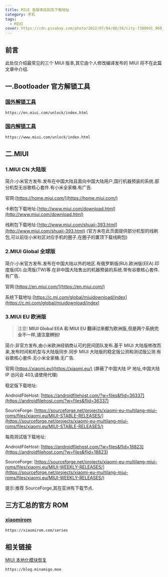 ```yaml
---
title: MIUI 各版本区别及下载地址
category: 手机
tags:
  - MIUI
cover: https://cdn.pixabay.com/photo/2022/07/04/08/36/city-7300691_960_720.jpg
---
```


## 前言

此处仅介绍最常见的三个 MIUI 版本,其它由个人修改编译发布的 MIUI 将不在此篇文章中介绍.

## 一.Bootloader 官方解锁工具

### [国外解锁工具](https://en.miui.com/unlock/index.html)

```html
https://en.miui.com/unlock/index.html
```

### [国内解锁工具](https://www.miui.com/unlock/index.html)

```html
https://www.miui.com/unlock/index.html
```

## 二.MIUI

### 1.MIUI CN 大陆版

简介:小米官方发布.发布在中国大陆且面向中国大陆用户,国行机器预装的系统.部分机型无谷歌核心套件.有小米全家桶.有广告.

官网:[https://home.miui.com/](https://home.miui.com/)

卡刷包下载地址:[http://www.miui.com/download.html](http://www.miui.com/download.html)

线刷包下载地址:[http://www.miui.com/shuaji-393.html](http://www.miui.com/shuaji-393.html) (官方未在此页面提供部分机型的线刷包,可以前往小米社区对应手机的圈子,在圈子的置顶下载线刷包)

### 2.MIUI Global 全球版

简介:小米官方发布.发布在中国大陆以外的地区.有俄罗斯版(RU).欧洲版(EEA).印度版(ID).台湾版(TW)等.在非中国大陆售出的机器预装的系统.带有谷歌核心套件.有广告.

官网:[https://en.miui.com/](https://en.miui.com/)

系统下载地址:[https://c.mi.com/global/miuidownload/index](https://c.mi.com/global/miuidownload/index)

### 3.MIUI EU 欧洲版
>
> 注意!
> **MIUI Global EEA 和 MIUI EU 翻译过来都为欧洲版,但是两个系统完全不一样,请注意辨别!**

简介:非官方发布,由小米欧洲经销商认可的民间团队发布.基于 MIUI 大陆版修改而来,发布时间和机型与大陆版同步.同步 MIUI 大陆版的稳定版公测和测试版公测.有谷歌核心套件.无小米全家桶.无广告.

官网:[https://xiaomi.eu](https://xiaomi.eu/) (屏蔽了中国大陆 IP 地址,中国大陆 IP 访问会 403,请使用代理)

稳定版下载地址:

AndroidFileHost: [https://androidfilehost.com/?w=files&flid=36337](https://androidfilehost.com/?w=files&flid=36337)

SourceForge: [https://sourceforge.net/projects/xiaomi-eu-multilang-miui-roms/files/xiaomi.eu/MIUI-STABLE-RELEASES/](https://sourceforge.net/projects/xiaomi-eu-multilang-miui-roms/files/xiaomi.eu/MIUI-STABLE-RELEASES/)

每周测试版下载地址:

AndroidFileHost: [https://androidfilehost.com/?w=files&flid=18823](https://androidfilehost.com/?w=files&flid=18823)

SourceForge: [https://sourceforge.net/projects/xiaomi-eu-multilang-miui-roms/files/xiaomi.eu/MIUI-WEEKLY-RELEASES/](https://sourceforge.net/projects/xiaomi-eu-multilang-miui-roms/files/xiaomi.eu/MIUI-WEEKLY-RELEASES/)

提示:推荐 SourceForge,其在亚洲有下载节点.

## 三方汇总的官方 ROM

### [xiaomirom](https://xiaomirom.com/series)

```html
https://xiaomirom.com/series
```

## 相关链接

[MIUI 本地化模块恢复](https://blog.minamigo.moe)

```html
https://blog.minamigo.moe
```
